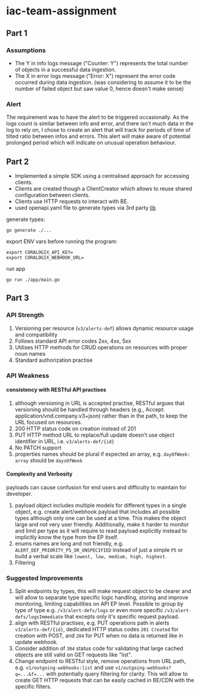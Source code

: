 # iac-team-assignment

## Part 1

### Assumptions
- The Y in info logs message ("Counter: Y") represents the total number of objects in a successful data ingestion.
- The X in error logs message ("Error: X") represent the error code occurred during data ingestion.
(was considering to assume it to be the number of failed object but saw value 0, hence doesn't make sense)

### Alert

The requirement was to have the alert to be triggered occasionally.
As the logs count is similar between info and error, and there isn't much data in the log to rely on, I chose to create an alert that will track for periods of time of tilted ratio between infos and errors.
This alert will make aware of potential prolonged period which will indicate on unusual operation behaviour.  


## Part 2

- Implemented a simple SDK using a centralised approach for accessing clients.
- Clients are created though a ClientCreator which allows to reuse shared configuration between clients.
- Clients use HTTP requests to interact with BE.
- used openapi.yaml file to generate types via 3rd party [lib](https://github.com/oapi-codegen/oapi-codegen?tab=readme-ov-file#generating-api-clients)

generate types: 

    go generate ./...

export ENV vars before running the program:

    export CORALOGIX_API_KEY=
    export CORALOGIX_WEBHOOK_URL=

run app

    go run ./app/main.go

## Part 3

### API Strength

1. Versioning per resource (`v3/alerts-def`) allows dynamic resource usage and compatibility
2. Follows standard API error codes 2xx, 4xx, 5xx
3. Utilises HTTP methods for CRUD operations on resources with proper noun names
4. Standard authorization practise

### API Weakness

#### consistency with RESTful API practises

1. although versioning in URL is accepted practise, RESTful argues that versioning should be handled through headers (e.g., Accept: application/vnd.company.v3+json) rather than in the path, to keep the URL focused on resources.
2. 200 HTTP status code on creation instead of 201
3. PUT HTTP method URL to replace/full update doesn't use object identifier in URL, i.e. `v3/alerts-def/{id}`
4. No PATCH support
5. properties names should be plural if expected an array, e.g. `dayOfWeek: array` should be `daysOfWeek`

#### Complexity and Verbosity

payloads can cause confusion for end users and difficulty to maintain for developer.

1. payload object includes multiple models for different types in a single object, e.g. create alert/webhook payload that includes all possible types although only one can be used at a time. This makes the object large and not very user friendly. Additionally, make it harder to monitor and limit per type as it will require to read payload explicitly instead to implicitly know the type from the EP itself.
2. enums names are long and not friendly, e.g. `ALERT_DEF_PRIORITY_P5_OR_UNSPECIFIED` instead of just a simple `P5` or build a verbal scale like `lowest, low, medium, high, highest`.
3. Filtering 


### Suggested Improvements

1. Split endpoints by types, this will make request object to be clearer and will allow to separate type specific logic handling, storing and improve monitoring, limiting capabilities on API EP level. Possible to group by type of type e.g. `/v3/alert-defs/logs` or even more specific `/v3/alert-defs/logsImmediate` that excepts only it's specific request payload.
2. align with RESTful practises, e.g. PUT operations path in alerts `v3/alerts-def/{id}`, dedicated HTTP status codes `201 Created` for creation with POST, and `204` for PUT when no data is returned like in update webhook.
3. Consider addition of `304` status code for validating that large cached objects are still valid on GET requests like "list".
4. Change endpoint to RESTful style, remove operations from URL path, e.g. `v1/outgoing-webhooks:list` and use  `v1/outgoing-webhooks?q=...&f=...` with potentially query filtering for clarity. This will allow to create GET HTTP requests that can be easily cached in BE/CDN with the specific filters.